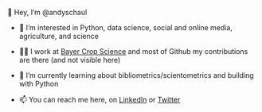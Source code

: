 👋 Hey, I’m @andyschaul
- 👀 I’m interested in Python, data science, social and online media, agriculture, and science

- :office_worker: I work at [Bayer Crop Science](https://www.cropscience.bayer.us) and most of Github my contributions are there (and not visible here)
- 🌱 I’m currently learning about bibliometrics/scientometrics and building with Python
- 📫 You can reach me here, on [LinkedIn](https://www.linkedin.com/in/andyschaul/) or [Twitter](https://twitter.com/andyschaul)

<!---
andyschaul/andyschaul is a ✨ special ✨ repository because its `README.md` (this file) appears on your GitHub profile.
You can click the Preview link to take a look at your changes.
--->
